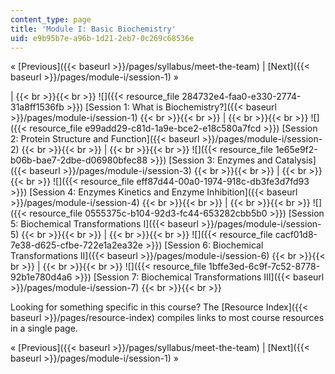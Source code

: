 ```yaml
---
content_type: page
title: 'Module I: Basic Biochemistry'
uid: e9b95b7e-a96b-1d21-2eb7-0c269c68536e
---
```


« [Previous]({{< baseurl >}}/pages/syllabus/meet-the-team) | [Next]({{< baseurl >}}/pages/module-i/session-1) »

|  {{< br >}}{{< br >}} ![]({{< resource_file 284732e4-faa0-e330-2774-31a8ff1536fb >}}) [Session 1: What is Biochemistry?]({{< baseurl >}}/pages/module-i/session-1) {{< br >}}{{< br >}}  |  {{< br >}}{{< br >}} ![]({{< resource_file e99add29-c81d-1a9e-bce2-e18c580a7fcd >}}) [Session 2: Protein Structure and Function]({{< baseurl >}}/pages/module-i/session-2) {{< br >}}{{< br >}}  |  {{< br >}}{{< br >}} ![]({{< resource_file 1e65e9f2-b06b-bae7-2dbe-d06980bfec88 >}}) [Session 3: Enzymes and Catalysis]({{< baseurl >}}/pages/module-i/session-3) {{< br >}}{{< br >}}  |  {{< br >}}{{< br >}} ![]({{< resource_file eff87d44-00a0-1974-918c-db3fe3d7fd93 >}}) [Session 4: Enzymes Kinetics and Enzyme Inhibition]({{< baseurl >}}/pages/module-i/session-4) {{< br >}}{{< br >}}  |  {{< br >}}{{< br >}} ![]({{< resource_file 0555375c-b104-92d3-fc44-653282cbb5b0 >}}) [Session 5: Biochemical Transformations I]({{< baseurl >}}/pages/module-i/session-5) {{< br >}}{{< br >}}  |  {{< br >}}{{< br >}} ![]({{< resource_file cacf01d8-7e38-d625-cfbe-722e1a2ea32e >}}) [Session 6: Biochemical Transformations II]({{< baseurl >}}/pages/module-i/session-6) {{< br >}}{{< br >}}  |  {{< br >}}{{< br >}} ![]({{< resource_file 1bffe3ed-6c9f-7c52-8778-92b1e780d4a6 >}}) [Session 7: Biochemical Transformations III]({{< baseurl >}}/pages/module-i/session-7) {{< br >}}{{< br >}}  

Looking for something specific in this course? The [Resource Index]({{< baseurl >}}/pages/resource-index) compiles links to most course resources in a single page.

« [Previous]({{< baseurl >}}/pages/syllabus/meet-the-team) | [Next]({{< baseurl >}}/pages/module-i/session-1) »